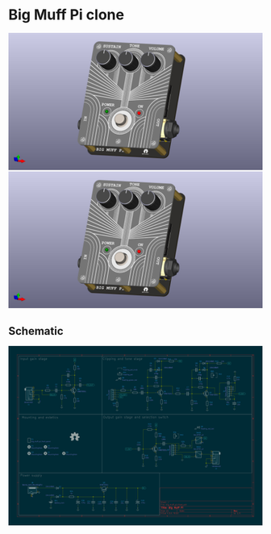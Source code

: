 # Big Muff Pi clone

![side_view](big_muff_pi_side.png)
![top_view](big_muff_pi_side.png)

## Schematic
![schematic](big_muff_pi.svg)
